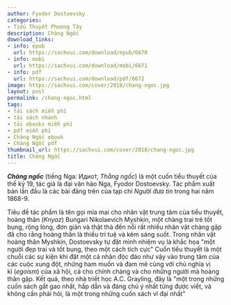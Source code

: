 ```yaml
---
author: Fyodor Dostoevsky
categories:
- Tiểu Thuyết Phương Tây
description: Chàng Ngốc
download_links:
- info: epub
  url: https://sachvui.com/download/epub/6670
- info: mobi
  url: https://sachvui.com/download/mobi/6671
- info: pdf
  url: https://sachvui.com/download/pdf/6672
image: https://sachvui.com/cover/2018/chang-ngoc.jpg
layout: post
permalink: /chang-ngoc.html
tags:
- tải sách miễn phí
- tải sách nhanh
- tải ebooks miễn phí
- pdf miễn phí
- Chàng Ngốc ebook
- Chàng Ngốc pdf
thumbnail_url: https://sachvui.com/cover/2018/chang-ngoc.jpg
title: Chàng Ngốc
---
```


 <div class="item-desc text-justify"> <p><em><strong>Chàng ngốc</strong></em> (tiếng Nga: Идио́т, <em>Thằng ngốc</em>) là một cuốn tiểu thuyết của thế kỷ 19, tác giả là đại văn hào Nga, Fyodor Dostoevsky. Tác phẩm xuất bản lần đầu là các bài đăng trên của tạp chí <em>Người đưa tin</em> trong hai năm 1868-9.</p><p>Tiêu đề tác phẩm là tên gọi mỉa mai cho nhân vật trung tâm của tiểu thuyết, hoàng thân (<em>Knyaz</em>) Bungari Nikolaevich Myshkin, một chàng trai trẻ tốt bụng, rộng lòng, đơn giản và thật thà đến nỗi rất nhiều nhân vật chàng gặp đã cho rằng hoàng thân là thiếu trí tuệ và kém sáng suốt. Trong nhân vật hoàng thân Myshkin, Dostoevsky tự đặt mình nhiệm vụ là khắc họa "một người đẹp trai và tốt bụng, theo một cách tích cực" Cuốn tiểu thuyết là một chuỗi các sự kiện khi đặt một cá nhân độc đáo như vậy vào trung tâm của các cuộc xung đột, những ham muốn và đam mê cùng với chủ nghĩa vị kỉ (<em>egoism</em>) của xã hội, cả cho chính chàng và cho những người mà hoàng thân gặp. Kết quả, theo nhà triết học A.C. Grayling, đây là "một trong những cuốn sách gắt gao nhất, hấp dẫn và đáng chú ý nhất từng được viết, và không cần phải hỏi, là một trong những cuốn sách vĩ đại nhất"</p> </div>